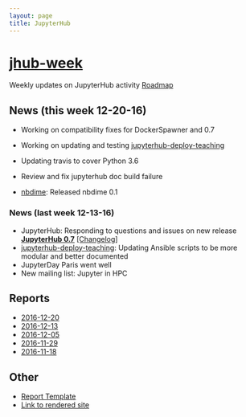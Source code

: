 ```yaml
---
layout: page
title: JupyterHub
---
```


# [jhub-week](https://github.com/willingc/jhub-week)

Weekly updates on JupyterHub activity [Roadmap](https://github.com/jupyter/roadmap/blob/master/jupyterhub.md)

## News (this week 12-20-16)

- Working on compatibility fixes for DockerSpawner and 0.7
- Working on updating and testing [jupyterhub-deploy-teaching](https://github.com/jupyterhub/jupyterhub-deploy-teaching)
- Updating travis to cover Python 3.6
- Review and fix jupyterhub doc build failure

- [nbdime][]: Released nbdime 0.1

### News (last week 12-13-16)

- JupyterHub: Responding to questions and issues on new release [**JupyterHub 0.7**](https://github.com/jupyterhub/jupyterhub/releases/tag/0.7.0) [[Changelog]](https://jupyterhub.readthedocs.io/en/latest/changelog.html#)
- [jupyterhub-deploy-teaching](https://github.com/jupyterhub/jupyterhub-deploy-teaching): Updating Ansible scripts to be more modular and better documented
- JupyterDay Paris went well
- New mailing list: Jupyter in HPC

## Reports

- [2016-12-20](https://github.com/willingc/jhub-week/blob/master/2016-12-20-jhub.md)
- [2016-12-13](https://github.com/willingc/jhub-week/blob/master/2016-12-13-jhub.md)
- [2016-12-05](https://github.com/willingc/jhub-week/blob/master/2016-12-05-jhub.md)
- [2016-11-29](https://github.com/willingc/jhub-week/blob/master/2016-11-29-jhub.md)
- [2016-11-18](https://github.com/willingc/jhub-week/blob/master/2016-11-18-jhub.md)

## Other

- [Report Template](https://github.com/willingc/jhub-week/blob/master/template-jhub.md)
- [Link to rendered site](https://willingc.github.io/jhub-week/index.html)

[JupyterHub]: https://github.com/jupyterhub/jupyterhub
[jupyterhub-deploy-docker]: https://github.com/jupyterhub/jupyterhub-deploy-docker
[jupyterhub-deploy-teaching]: https://github.com/jupyterhub/jupyterhub-deploy-teaching
[jupyterhub-tutorial]: https://github.com/jupyterhub/jupyterhub-tutorial
[nbdime]: https://github.com/jupyter/nbdime
[hubshare]: https://github.com/jupyterhub/hubshare
